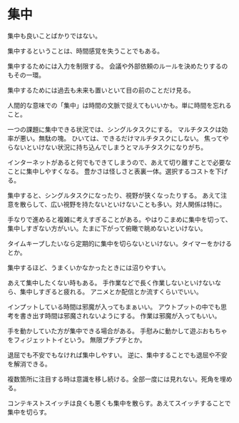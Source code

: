 # 集中

集中も良いことばかりではない。

集中するということは、時間感覚を失うことでもある。

集中するためには入力を制限する。
会議や外部依頼のルールを決めたりするのもその一環。

集中するためには過去も未来も置いといて目の前のことだけ見る。

人間的な意味での「集中」は時間の文脈で捉えてもいいかも。単に時間を忘れること。

一つの課題に集中できる状況では、シングルタスクにする。
マルチタスクは効率が悪い。無駄の塊。
ひいては、できるだけマルチタスクにしない。
焦ってやらないといけない状況に持ち込んでしまうとマルチタスクになりがち。

インターネットがあると何でもできてしまうので、あえて切り離すことで必要なことに集中しやすくなる。
豊かさは怪しさと表裏一体。選択するコストを下げる。

集中すると、シングルタスクになったり、視野が狭くなったりする。
あえて注意を散らして、広い視野を持たないといけないことも多い。対人関係は特に。

手なりで進めると複雑に考えすぎることがある。やはりこまめに集中を切って、集中しすぎない方がいい。たまに下がって俯瞰で眺めないといけない。

タイムキープしたいなら定期的に集中を切らないといけない。タイマーをかけるとか。

集中するほど、うまくいかなかったときには沼りやすい。

あえて集中したくない時もある。
手作業などで長く作業しないといけないなら、集中しすぎると疲れる。
アニメとか配信とか流すくらいでいい。

インプットしている時間は邪魔が入ってもまぁいい。
アウトプットの中でも思考を書き出す時間は邪魔されないようにする。
作業は邪魔が入ってもいい。

手を動かしていた方が集中できる場合がある。
手慰みに動かして遊ぶおもちゃをフィジェットトイという。
無限プチプチとか。

退屈でも不安でもなければ集中しやすい。
逆に、集中することでも退屈や不安を解消できる。

複数箇所に注目する時は意識を移し続ける。全部一度には見れない。死角を埋める。

コンテキストスイッチは良くも悪くも集中を散らす。あえてスイッチすることで集中を切らす。
